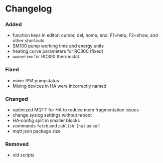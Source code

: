 # Changelog

### Added
- function keys in editor: cursor, del, home, end. F1=help, F2=show, and other shortcuts
- SM100 pump working time and energy units
- heating curve parameters for RC300 (fixed)
- `wwonetime` for RC300 thermostat

### Fixed
- mixer IPM pumpstatus
- Mixing devices in HA were incorrectly named

### Changed
- optimized MQTT for HA to reduce mem fragmentation issues
- change syslog settings without reboot
- HA-config split in smaller blocks
- commands `fetch` and `publish [ha]` as call
- mqtt json package size

### Removed
- old scripts

